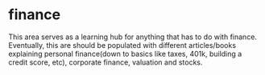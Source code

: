 # finance
This area serves as a learning hub for anything that has to do with finance. 
Eventually, this are should be populated with different articles/books explaining personal finance(down to basics like taxes, 401k, building a credit score, etc), corporate finance, valuation and stocks.
